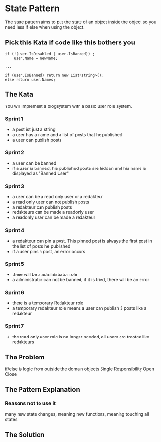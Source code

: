 # State Pattern
The state pattern aims to put the state of an object inside the object so you need less if else when using the object.

## Pick this Kata if code like this bothers you
```
if (!(user.IsDisabled | user.IsBanned)) ;
    user.Name = newName;

...

if (user.IsBanned) return new List<string>();
else return user.Names;
```

## The Kata
You will implement a blogsystem with a basic user role system.

### Sprint 1
- a post ist just a string
- a user has a name and a list of posts that he published
- a user can publish posts

### Sprint 2
- a user can be banned
- if a user is banned, his published posts are hidden and his name is displayed as "Banned User"

### Sprint 3
- a user can be a read only user or a redakteur
- a read only user can not publish posts
- a redakteur can publish posts
- redakteurs can be made a readonly user
- a readonly user can be made a redakteur

### Sprint 4
- a redakteur can pin a post. This pinned post is always the first post in the list of posts he published
- if a user pins a post, an error occurs

### Sprint 5
- there will be a administrator role
- a administrator can not be banned, if it is tried, there will be an error

### Sprint 6
- there is a temporary Redakteur role
- a temporary redakteur role means a user can publish 3 posts like a redakteur

### Sprint 7
- the read only user role is no longer needed, all users are treated like redakteurs

## The Problem
if/else is logic from outside the domain objects
Single Responsibility
Open Close

## The Pattern Explanation

### Reasons not to use it
many new state changes, meaning new functions, meaning touching all states

## The Solution